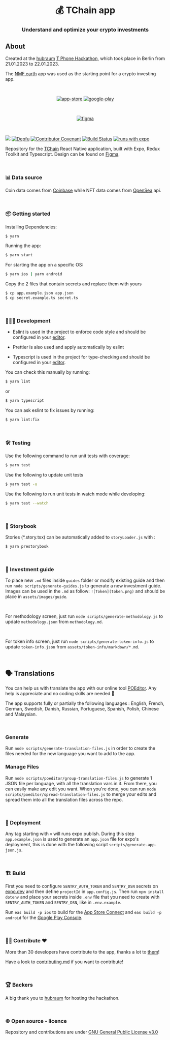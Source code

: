 <h1 align="center">💰 TChain app</h1>
<h3 align="center">Understand and optimize your crypto investments</h3>

## About

Created at the [hubraum](https://www.hubraum.com) [T Phone Hackathon](https://www.meetup.com/t-developers-in-berlin/events/290281723), which took place in Berlin from 21.01.2023 to 22.01.2023.

The [NMF.earth](https://github.com/NMF-earth/nmf-app) app was used as the starting point for a crypto investing app.

<br />

<p align="center">
  <a href="https://apps.apple.com/us/app/TChain">
    <img alt="app-store" src="https://github.com/ilovehackathons/tchain/blob/main/app-store.png" />
  </a>
  <a href="https://play.google.com/store/apps/details?id=TChain">
    <img alt="google-play" src="https://github.com/ilovehackathons/tchain/blob/main/play-store.png" />
  </a>
</p>

<br />

<p align="center">
  <a href="https://www.figma.com/community/file">
    <img alt="figma" src="https://github.com/ilovehackathons/tchain/blob/main/figma.png" />
  </a>
</p>

<br />

<!-- ![screenshots](https://github.com/ilovehackathons/tchain/blob/main/app-preview.png) -->

![](https://github.com/ilovehackathons/tchain/workflows/Test%20CI/badge.svg)
[![Depfu](https://badges.depfu.com/badges/f3b06c819202baf2a14b3241cbf249c9/overview.svg)](https://depfu.com/repos/github/ilovehackathons/tchain?project_id=10243)
[![Contributor Covenant](https://img.shields.io/badge/Contributor%20Covenant-v2.0%20adopted-ff69b4.svg)](code_of_conduct.md)
[![Build Status](https://img.shields.io/static/v1.svg?label=CSL&message=software%20against%20climate%20change&color=green?style=flat&logo=github)](https://github.com/climate-strike/license)
[![runs with expo](https://img.shields.io/badge/Runs%20with%20Expo-000.svg?style=flat-square&logo=EXPO&labelColor=f3f3f3&logoColor=000)](https://expo.io/)

Repository for the [TChain](https://github.com/ilovehackathons/tchain/) React Native application, built with Expo, Redux Toolkit and Typescript.
Design can be found on [Figma](https://www.figma.com/community/file/967052407514062912).

<br />

### 📊 Data source

Coin data comes from [Coinbase](https://coinbase.com) while NFT data comes from [OpenSea](https://opensea.io/) api.

<br />

### 📦 Getting started

Installing Dependencies:

```bash
$ yarn
```

Running the app:

```bash
$ yarn start
```

For starting the app on a specific OS:

```bash
$ yarn ios | yarn android
```

Copy the 2 files that contain secrets and replace them with yours

```bash
$ cp app.example.json app.json
$ cp secret.example.ts secret.ts
```

<br />

### 👩🏾‍💻 Development

- Eslint is used in the project to enforce code style and should be configured in your [editor](https://eslint.org/docs/user-guide/integrations).

- Prettier is also used and apply automatically by eslint

- Typescript is used in the project for type-checking and should be configured in your [editor](https://github.com/Microsoft/TypeScript/wiki/TypeScript-Editor-Support).

You can check this manually by running:

```bash
$ yarn lint
```

or

```bash
$ yarn typescript
```

You can ask eslint to fix issues by running:

```bash
$ yarn lint:fix
```

<br />

### 🛠 Testing

Use the following command to run unit tests with coverage:

```bash
$ yarn test
```

Use the following to update unit tests

```bash
$ yarn test -u
```

Use the following to run unit tests in watch mode while developing:

```bash
$ yarn test --watch
```

<br />

### 🎨 Storybook

Stories (\*.story.tsx) can be automatically added to `storyLoader.js` with :

```bash
$ yarn prestorybook
```

<br />

### 📗 Investment guide

To place new `.md` files inside `guides` folder or modify existing guide and then run `node scripts/generate-guides.js` to generate a new investment guide. Images can be used in the `.md` as follow: `![Token](token.png)` and should be place in `assets/images/guide`.

<br />

For methodology screen, just run `node scripts/generate-methodology.js` to update `methodology.json` from `methodology.md`.

<br />

For token info screen, just run `node scripts/generate-token-info.js` to update `token-info.json` from `assets/token-info/markdown/*.md`.

<br />

## 🗣 Translations

You can help us with translate the app with our online tool [POEditor](https://poeditor.com/join/project/0MbginCsWp). Any help is appreciate and no coding skills are needed 🤗

The app supports fully or partially the following languages : English, French, German, Swedish, Danish, Russian, Portuguese, Spanish, Polish, Chinese and Malaysian.

<br />

### Generate

Run `node scripts/generate-translation-files.js` in order to create the files needed for the new language you want to add to the app.

### Manage Files

Run `node scripts/poeditor/group-translation-files.js` to generate 1 JSON file per language, with all the translation vars in it. From there, you can easily make any edit you want. When you're done, you can run `node scripts/poeditor/spread-translation-files.js` to merge your edits and spread them into all the translation files across the repo.

<br />

### 🚀 Deployment

Any tag starting with `v` will runs expo publish. During this step `app.example.json` is used to generate an `app.json` file for expo's deployment, this is done with the following script `scripts/generate-app-json.js`.

<br />

### 🏗 Build

First you need to configure `SENTRY_AUTH_TOKEN` and `SENTRY_DSN` secrets on [expo.dev](https://expo.dev/accounts/%5Baccount%5D/settings/secrets) and then define `projectId` in `app.config.js`. Then run `npm install dotenv` and place your secrets inside `.env` file that you need to create with `SENTRY_AUTH_TOKEN` and `SENTRY_DSN`, like in `.env.example`.

Run `eas build -p ios` to build for the [App Store Connect](https://appstoreconnect.apple.com) and `eas build -p android` for the [Google Play Console](https://play.google.com/console/developers).

<br />

### 👨‍💻 Contribute ❤️

More than 30 developers have contribute to the app, thanks a lot to [them](https://github.com/ilovehackathons/tchain/graphs/contributors)!

Have a look to [contributing.md](https://github.com/ilovehackathons/tchain/blob/main/contributing.md) if you want to contribute!

<br />

### 🏆 Backers

A big thank you to [hubraum](https://hubraum.com) for hosting the hackathon.

<br />

### ©️ Open source - licence

Repository and contributions are under [GNU General Public License v3.0](https://github.com/ilovehackathons/tchain/blob/main/LICENSE)

